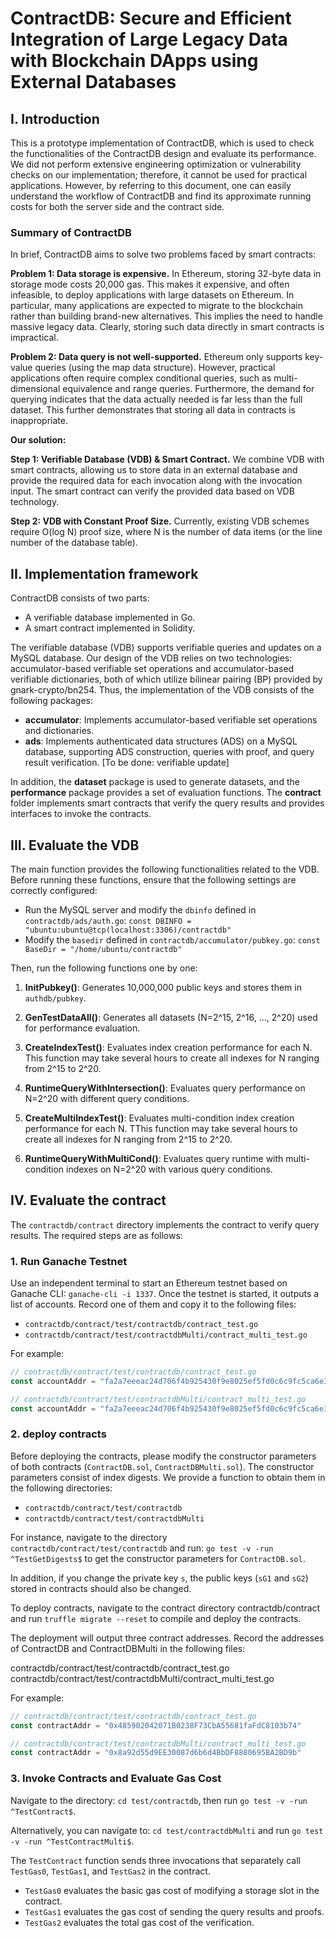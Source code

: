 # ContractDB: Secure and Efficient Integration of Large Legacy Data with Blockchain DApps using External Databases

## I. Introduction

This is a prototype implementation of ContractDB, which is used to check the functionalities of the ContractDB design and evaluate its performance. We did not perform extensive engineering optimization or vulnerability checks on our implementation; therefore, it cannot be used for practical applications. However, by referring to this document, one can easily understand the workflow of ContractDB and find its approximate running costs for both the server side and the contract side.

### Summary of ContractDB

In brief, ContractDB aims to solve two problems faced by smart contracts:

**Problem 1: Data storage is expensive.**
In Ethereum, storing 32-byte data in storage mode costs 20,000 gas. This makes it expensive, and often infeasible, to deploy applications with large datasets on Ethereum. In particular, many applications are expected to migrate to the blockchain rather than building brand-new alternatives. This implies the need to handle massive legacy data. Clearly, storing such data directly in smart contracts is impractical.

**Problem 2: Data query is not well-supported.**
Ethereum only supports key-value queries (using the map data structure). However, practical applications often require complex conditional queries, such as multi-dimensional equivalence and range queries. Furthermore, the demand for querying indicates that the data actually needed is far less than the full dataset. This further demonstrates that storing all data in contracts is inappropriate.

**Our solution:**

**Step 1: Verifiable Database (VDB) & Smart Contract.** We combine VDB with smart contracts, allowing us to store data in an external database and provide the required data for each invocation along with the invocation input. The smart contract can verify the provided data based on VDB technology.

**Step 2: VDB with Constant Proof Size.** Currently, existing VDB schemes require O(log N) proof size, where N is the number of data items (or the line number of the database table).

## II. Implementation framework

ContractDB consists of two parts:

- A verifiable database implemented in Go.
- A smart contract implemented in Solidity.

The verifiable database (VDB) supports verifiable queries and updates on a MySQL database. Our design of the VDB relies on two technologies: accumulator-based verifiable set operations and accumulator-based verifiable dictionaries, both of which utilize bilinear pairing (BP) provided by gnark-crypto/bn254. Thus, the implementation of the VDB consists of the following packages:

- **accumulator**: Implements accumulator-based verifiable set operations and dictionaries.
- **ads**: Implements authenticated data structures (ADS) on a MySQL database, supporting ADS construction, queries with proof, and query result verification. [To be done: verifiable update]

In addition, the **dataset** package is used to generate datasets, and the **performance** package provides a set of evaluation functions. The **contract** folder implements smart contracts that verify the query results and provides interfaces to invoke the contracts.

## III. Evaluate the VDB

The main function provides the following functionalities related to the VDB. Before running these functions, ensure that the following settings are correctly configured:

- Run the MySQL server and modify the `dbinfo` defined in `contractdb/ads/auth.go`:
  `const DBINFO = "ubuntu:ubuntu@tcp(localhost:3306)/contractdb"`
- Modify the `basedir` defined in `contractdb/accumulator/pubkey.go`:
  `const BaseDir = "/home/ubuntu/contractdb"`

Then, run the following functions one by one:

1. **InitPubkey()**: Generates 10,000,000 public keys and stores them in `authdb/pubkey`.

2. **GenTestDataAll()**: Generates all datasets (N=2^15, 2^16, ..., 2^20) used for performance evaluation.

3. **CreateIndexTest()**: Evaluates index creation performance for each N. This function may take several hours to create all indexes for N ranging from 2^15 to 2^20.

4. **RuntimeQueryWithIntersection()**: Evaluates query performance on N=2^20 with different query conditions.

5. **CreateMultiIndexTest()**: Evaluates multi-condition index creation performance for each N. TThis function may take several hours to create all indexes for N ranging from 2^15 to 2^20.

6. **RuntimeQueryWithMultiCond()**: Evaluates query runtime with multi-condition indexes on N=2^20 with various query conditions.

## IV. Evaluate the contract

The `contractdb/contract` directory implements the contract to verify query results. The required steps are as follows:

### 1. Run Ganache Testnet

Use an independent terminal to start an Ethereum testnet based on Ganache CLI:
`ganache-cli -i 1337`. Once the testnet is started, it outputs a list of accounts. Record one of them and copy it to the following files:

- `contractdb/contract/test/contractdb/contract_test.go`
- `contractdb/contract/test/contractdbMulti/contract_multi_test.go`

For example:

```go
// contractdb/contract/test/contractdb/contract_test.go
const accountAddr = "fa2a7eeeac24d706f4b925430f9e8025ef5fd0c6c9fc5ca6e3e48f6dbb71ebed"

// contractdb/contract/test/contractdbMulti/contract_multi_test.go
const accountAddr = "fa2a7eeeac24d706f4b925430f9e8025ef5fd0c6c9fc5ca6e3e48f6dbb71ebed"
```

### 2. deploy contracts

Before deploying the contracts, please modify the constructor parameters of both contracts (`ContractDB.sol`, `ContractDBMulti.sol`). The constructor parameters consist of index digests. We provide a function to obtain them in the following directories:
- `contractdb/contract/test/contractdb`
- `contractdb/contract/test/contractdbMulti`

For instance, navigate to the directory `contractdb/contract/test/contractdb` and run:
`go test -v -run ^TestGetDigests$` to get the constructor parameters for `ContractDB.sol`.

In addition, if you change the private key `s`, the public keys (`sG1` and `sG2`) stored in contracts should also be changed. 

To deploy contracts, navigate to the contract directory contractdb/contract and run `truffle migrate --reset` to compile and deploy the contracts.

The deployment will output three contract addresses. Record the addresses of ContractDB and ContractDBMulti in the following files:

contractdb/contract/test/contractdb/contract_test.go
contractdb/contract/test/contractdbMulti/contract_multi_test.go

For example:

```go
// contractdb/contract/test/contractdb/contract_test.go
const contractAddr = "0x485902042071B0238F73CbA55681faFdC8103b74"

// contractdb/contract/test/contractdbMulti/contract_multi_test.go
const contractAddr = "0x8a92d55d9EE30087d6b6d4BbDF8880695BA2BD9b"
```

### 3. Invoke Contracts and Evaluate Gas Cost

Navigate to the directory:
`cd test/contractdb`, then run `go test -v -run ^TestContract$`.

Alternatively, you can navigate to:
`cd test/contractdbMulti` and run `go test -v -run ^TestContractMulti$`.

The `TestContract` function sends three invocations that separately call `TestGas0`, `TestGas1`, and `TestGas2` in the contract.

- `TestGas0` evaluates the basic gas cost of modifying a storage slot in the contract.
- `TestGas1` evaluates the gas cost of sending the query results and proofs.
- `TestGas2` evaluates the total gas cost of the verification.
